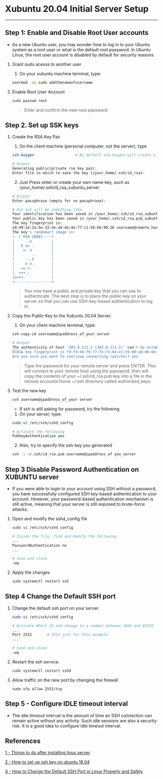 # Xubuntu 20.04 Initial Server Setup 

-----------------------------------------------------

##  Step 1: Enable and Disable Root User accounts

* As a new Ubuntu user, you may wonder how to log in to your Ubuntu system as a root user or what is the default root password. In Ubuntu Linux, the root user account is disabled by default for security reasons

1. Grant sudo acesss to another user

    1. On your xubuntu machine terminal, type:
    
    ```sh
    usermod -aG sudo addthenameofusername
    ```

2. Enable Root User Account

    ```sh
    sudo passwd root
    ```

    > Enter and confirm the new root password

## Step 2. Set up SSK keys

1. Create the RSA Key Pair

    1. On the client machine (personal computer, not the server), type 
    
    ```sh
    ssh-keygen                   # By default ssh-keygen will create a 2048-bit RSA key pair, which is secure enough for most use cases (you may optionally pass in the -b 4096 flag to create a larger 4096-bit key).
    ```

    ```sh 
    # Output
    Generating public/private rsa key pair.
    Enter file in which to save the key (/your_home/.ssh/id_rsa):
    
    ```
    
    2. Just Press enter or create your own name key, such as /your_home/.ssh/id_rsa_xubuntu_server 

    ```sh
    # Output
    Enter passphrase (empty for no passphrase):
    
    # Out out will be something like
    Your identification has been saved in /your_home/.ssh/id_rsa_xubuntu_server.
    Your public key has been saved in /your_home/.ssh/id_rsa.pub_xubuntu_server.
    The key fingerprint is:
    a9:49:2e:2a:5e:33:3e:a9:de:4e:77:11:58:b6:90:26 username@remote_host
    The key's randomart image is:
    +--[ RSA 2048]----+
    |     ..o         |
    |   E o= .        |
    |    o. o         |
    |        ..       |
    |      ..S        |
    |     o o.        |
    |   =o.+.         |
    |. =++..          |
    |o=++.            |
    +-----------------+
    ```
    > You now have a public and private key that you can use to authenticate. The next step is to place the public key on your server so that you can use SSH-key-based authentication to log in.

2. Copy the Public Key to the Xubuntu 20.04 Server.

    1. On your client machine terminal, type:
    
    ```sh
    ssh-copy-id username@ipaddress_of_your_server
    
    # Output
    The authenticity of host '203.0.113.1 (203.0.113.1)' can't be established.
    ECDSA key fingerprint is fd:fd:d4:f9:77:fe:73:84:e1:55:00:ad:d6:6d:22:fe.
    Are you sure you want to continue connecting (yes/no)? yes
    
    ```
    > Type the password for your remote server and press ENTER.
    > This will connect to your remote host using the password, then will copy the contents of your ~/.ssh/id_rsa.pub key into a file in the remote accounts'home ~/.ssh directory called authorized_keys.


3. Test the new key

    ```sh
    ssh username@ipaddress_of_your server
    ```
    
    * If ssh is still asking for password, try the following

    1. On your server, type:
    
    ```sh
    sudo vi /etc/ssh/sshd_config

    # Activate the following
    PubkeyAuthentication yes
    ```
    
    2. Also, try to specify the ssh-key you generated

    ```sh
    ssh -i ~/.ssh/id_rsa.pub username@ipaddress_of you_server
    ```

## Step 3 Disable Password Authentication on XUBUNTU server

* If you were able to login to your account using SSH without a password, you have successfully configured SSH key-based authentication to your account. However, your password-based authentication mechanism is still active, meaning that your server is still exposed to brute-force attacks.

1. Open and modify the sshd_config file

    ```sh
    sudo vi /etc/ssh/sshd_config

    # Inside the file, find and modify the following 
    ...
    PasswordAuthentication no
    ...
   
    # Save and close
    :wq
    ```

2. Apply the changes

    ```sh
    sudo systemctl restart ssh
    ```

## Step 4 Change the Default SSH port

1. Change the default ssh port on your server.

    ```sh
    sudo vi /etc/ssh/sshd_config

    # Activate #Port 22 and change to a number between 1024 and 65535
    ...
    Port 2522       # 2552 just for this example
    ...

    # Save and close
    :wq
    ```
2. Restart the ssh service.
    
    ```sh
    sudo systemctl restart sshd
    ```

3. Allow traffic on the new port by changing the firewall

    ```
    sudo ufw allow 2552/tcp
    ```

## Step 5 - Configure IDLE timeout interval

* The idle timeout interval is the amount of time an SSH connection can remain active without any activity. Such idle sessions are also a security risk. It is a good idea to configure idle timeout interval.


## References

[1 - Things to do after installing linux server](https://linuxhandbook.com/things-to-do-after-installing-linux-server/) 

[2 - How to set up ssh key on ubuntu 18.04](https://www.digitalocean.com/community/tutorials/how-to-set-up-ssh-keys-on-ubuntu-1804)

[4 - How to Change the Default SSH Port in Linux Properly and Safely ](https://linuxhandbook.com/change-ssh-port/)


